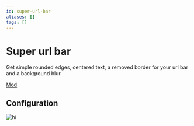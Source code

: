 ```yaml
---
id: super-url-bar
aliases: []
tags: []
---
```


# Super url bar

Get simple rounded edges, centered text, a removed border for your url bar and a background blur.

[Mod](https://zen-browser.app/mods/d93e67f8-e5e1-401e-9b82-f9d5bab231e6)

## Configuration

![hi](super-url-bar-config.png)
